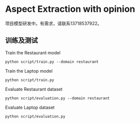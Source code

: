 # Aspect Extraction with opinion
项目模型研发中。有需求，请联系13718537922。

## 训练及测试

Train the Restaurant model
```
python script/train.py --domain restaurant 
```

Train the Laptop model
```
python script/train.py 
```


Evaluate Restaurant dataset
```
python script/evaluation.py --domain restaurant 
```

Evaluate Laptop dataset
```
python script/evaluation.py
```
